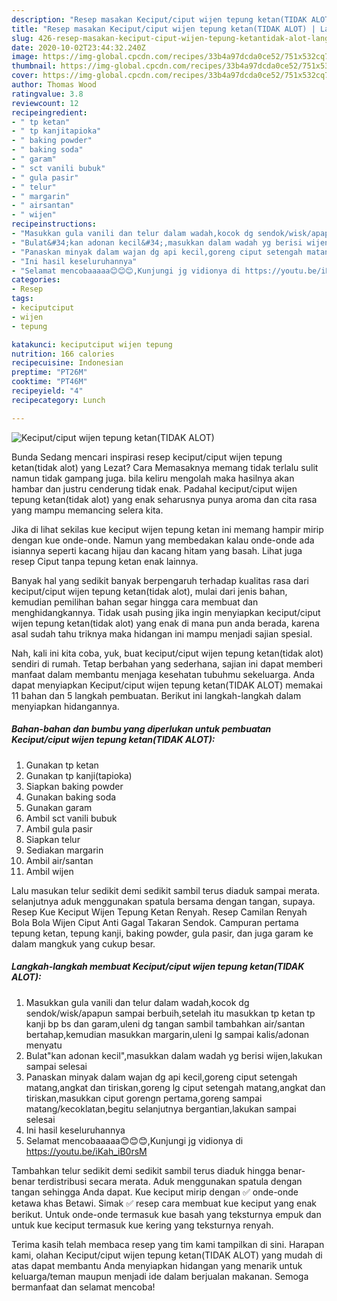 ```yaml
---
description: "Resep masakan Keciput/ciput wijen tepung ketan(TIDAK ALOT) | Langkah Membuat Keciput/ciput wijen tepung ketan(TIDAK ALOT) Yang Enak Dan Mudah"
title: "Resep masakan Keciput/ciput wijen tepung ketan(TIDAK ALOT) | Langkah Membuat Keciput/ciput wijen tepung ketan(TIDAK ALOT) Yang Enak Dan Mudah"
slug: 426-resep-masakan-keciput-ciput-wijen-tepung-ketantidak-alot-langkah-membuat-keciput-ciput-wijen-tepung-ketantidak-alot-yang-enak-dan-mudah
date: 2020-10-02T23:44:32.240Z
image: https://img-global.cpcdn.com/recipes/33b4a97dcda0ce52/751x532cq70/keciputciput-wijen-tepung-ketantidak-alot-foto-resep-utama.jpg
thumbnail: https://img-global.cpcdn.com/recipes/33b4a97dcda0ce52/751x532cq70/keciputciput-wijen-tepung-ketantidak-alot-foto-resep-utama.jpg
cover: https://img-global.cpcdn.com/recipes/33b4a97dcda0ce52/751x532cq70/keciputciput-wijen-tepung-ketantidak-alot-foto-resep-utama.jpg
author: Thomas Wood
ratingvalue: 3.8
reviewcount: 12
recipeingredient:
- " tp ketan"
- " tp kanjitapioka"
- " baking powder"
- " baking soda"
- " garam"
- " sct vanili bubuk"
- " gula pasir"
- " telur"
- " margarin"
- " airsantan"
- " wijen"
recipeinstructions:
- "Masukkan gula vanili dan telur dalam wadah,kocok dg sendok/wisk/apapun sampai berbuih,setelah itu masukkan tp ketan tp kanji bp bs dan garam,uleni dg tangan sambil tambahkan air/santan bertahap,kemudian masukkan margarin,uleni lg sampai kalis/adonan menyatu"
- "Bulat&#34;kan adonan kecil&#34;,masukkan dalam wadah yg berisi wijen,lakukan sampai selesai"
- "Panaskan minyak dalam wajan dg api kecil,goreng ciput setengah matang,angkat dan tiriskan,goreng lg ciput setengah matang,angkat dan tiriskan,masukkan ciput gorengn pertama,goreng sampai matang/kecoklatan,begitu selanjutnya bergantian,lakukan sampai selesai"
- "Ini hasil keseluruhannya"
- "Selamat mencobaaaaa😊😊😊,Kunjungi jg vidionya di https://youtu.be/iKah_iB0rsM"
categories:
- Resep
tags:
- keciputciput
- wijen
- tepung

katakunci: keciputciput wijen tepung 
nutrition: 166 calories
recipecuisine: Indonesian
preptime: "PT26M"
cooktime: "PT46M"
recipeyield: "4"
recipecategory: Lunch

---
```



![Keciput/ciput wijen tepung ketan(TIDAK ALOT)](https://img-global.cpcdn.com/recipes/33b4a97dcda0ce52/751x532cq70/keciputciput-wijen-tepung-ketantidak-alot-foto-resep-utama.jpg)

Bunda Sedang mencari inspirasi resep keciput/ciput wijen tepung ketan(tidak alot) yang Lezat? Cara Memasaknya memang tidak terlalu sulit namun tidak gampang juga. bila keliru mengolah maka hasilnya akan hambar dan justru cenderung tidak enak. Padahal keciput/ciput wijen tepung ketan(tidak alot) yang enak seharusnya punya aroma dan cita rasa yang mampu memancing selera kita.

Jika di lihat sekilas kue keciput wijen tepung ketan ini memang hampir mirip dengan kue onde-onde. Namun yang membedakan kalau onde-onde ada isiannya seperti kacang hijau dan kacang hitam yang basah. Lihat juga resep Ciput tanpa tepung ketan enak lainnya.

Banyak hal yang sedikit banyak berpengaruh terhadap kualitas rasa dari keciput/ciput wijen tepung ketan(tidak alot), mulai dari jenis bahan, kemudian pemilihan bahan segar hingga cara membuat dan menghidangkannya. Tidak usah pusing jika ingin menyiapkan keciput/ciput wijen tepung ketan(tidak alot) yang enak di mana pun anda berada, karena asal sudah tahu triknya maka hidangan ini mampu menjadi sajian spesial.


Nah, kali ini kita coba, yuk, buat keciput/ciput wijen tepung ketan(tidak alot) sendiri di rumah. Tetap berbahan yang sederhana, sajian ini dapat memberi manfaat dalam membantu menjaga kesehatan tubuhmu sekeluarga. Anda dapat menyiapkan Keciput/ciput wijen tepung ketan(TIDAK ALOT) memakai 11 bahan dan 5 langkah pembuatan. Berikut ini langkah-langkah dalam menyiapkan hidangannya.

<!--inarticleads1-->

##### Bahan-bahan dan bumbu yang diperlukan untuk pembuatan Keciput/ciput wijen tepung ketan(TIDAK ALOT):

1. Gunakan  tp ketan
1. Gunakan  tp kanji(tapioka)
1. Siapkan  baking powder
1. Gunakan  baking soda
1. Gunakan  garam
1. Ambil  sct vanili bubuk
1. Ambil  gula pasir
1. Siapkan  telur
1. Sediakan  margarin
1. Ambil  air/santan
1. Ambil  wijen


Lalu masukan telur sedikit demi sedikit sambil terus diaduk sampai merata. selanjutnya aduk menggunakan spatula bersama dengan tangan, supaya. Resep Kue Keciput Wijen Tepung Ketan Renyah. Resep Camilan Renyah Bola Bola Wijen Ciput Anti Gagal Takaran Sendok. Campuran pertama tepung ketan, tepung kanji, baking powder, gula pasir, dan juga garam ke dalam mangkuk yang cukup besar. 

<!--inarticleads2-->

##### Langkah-langkah membuat Keciput/ciput wijen tepung ketan(TIDAK ALOT):

1. Masukkan gula vanili dan telur dalam wadah,kocok dg sendok/wisk/apapun sampai berbuih,setelah itu masukkan tp ketan tp kanji bp bs dan garam,uleni dg tangan sambil tambahkan air/santan bertahap,kemudian masukkan margarin,uleni lg sampai kalis/adonan menyatu
1. Bulat&#34;kan adonan kecil&#34;,masukkan dalam wadah yg berisi wijen,lakukan sampai selesai
1. Panaskan minyak dalam wajan dg api kecil,goreng ciput setengah matang,angkat dan tiriskan,goreng lg ciput setengah matang,angkat dan tiriskan,masukkan ciput gorengn pertama,goreng sampai matang/kecoklatan,begitu selanjutnya bergantian,lakukan sampai selesai
1. Ini hasil keseluruhannya
1. Selamat mencobaaaaa😊😊😊,Kunjungi jg vidionya di https://youtu.be/iKah_iB0rsM


Tambahkan telur sedikit demi sedikit sambil terus diaduk hingga benar-benar terdistribusi secara merata. Aduk menggunakan spatula dengan tangan sehingga Anda dapat. Kue keciput mirip dengan ✅ onde-onde ketawa khas Betawi. Simak ✅ resep cara membuat kue keciput yang enak berikut. Untuk onde-onde termasuk kue basah yang teksturnya empuk dan untuk kue keciput termasuk kue kering yang teksturnya renyah. 

Terima kasih telah membaca resep yang tim kami tampilkan di sini. Harapan kami, olahan Keciput/ciput wijen tepung ketan(TIDAK ALOT) yang mudah di atas dapat membantu Anda menyiapkan hidangan yang menarik untuk keluarga/teman maupun menjadi ide dalam berjualan makanan. Semoga bermanfaat dan selamat mencoba!
